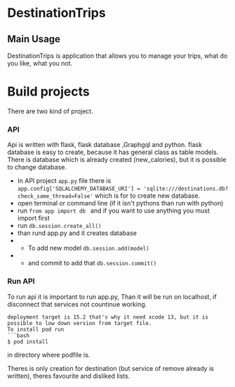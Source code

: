 # DestinationTrips
<p align="center">


## Main Usage
DestinationTrips is application  that allows you to manage your trips, what do you like, what you not.

# Build projects

There are two kind of project.

### API

Api is written with flask, flask database ,Graphgql and python.
flask database is easy to create, because it has general class as table models. 
There is database which is already created (new_calories), but it is possible to change database.

* In API project  `app.py`  file there is  `app.config['SQLALCHEMY_DATABASE_URI'] = 'sqlite:///destinations.db?check_same_thread=False'` which is for to create new database. 
* open terminal or command line (if it isn't pythons than run with python) 
* run   `from app import db ` and if you want to use anything you must import first
* run `db.session.create_all()`
* than rund app.py and it creates database
* * To add new model   `db.session.add(model)`
*  * and commit to add that `db.session.commit()`
  
### Run API

To run api it is important to run app.py, Than it will be run on localhost, if disconnect that services not countinue working.


```
deployment target is 15.2 that's why it need xcode 13, but it is possible to low down version from target file.
To install pod run 
```bash
$ pod install
```
in directory where podfile is. 
 
 Theres is only creation for destination (but service of remove already is written), theres favourite and disliked lists.
  
